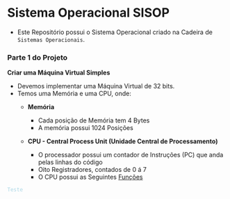 # Sistema Operacional SISOP

* Este Repositório possui o Sistema Operacional criado na Cadeira de `Sistemas Operacionais`.

### Parte 1 do Projeto

**Criar uma Máquina Virtual Simples**

* Devemos implementar uma Máquina Virtual de 32 bits.
* Temos uma Memória e uma CPU, onde:
    * **Memória**
        * Cada posição de Memória tem 4 Bytes
        * A memória possui 1024 Posições
    
    * **CPU - Central Process Unit (Unidade Central de Processamento)**
        * O processador possui um contador de Instruções (PC) que anda pelas linhas do código
        * Oito Registradores, contados de 0 á 7
        * O CPU possui as Seguintes [Funções](./info/funcoes.md)

<code style="color: lightblue">Teste</code>
